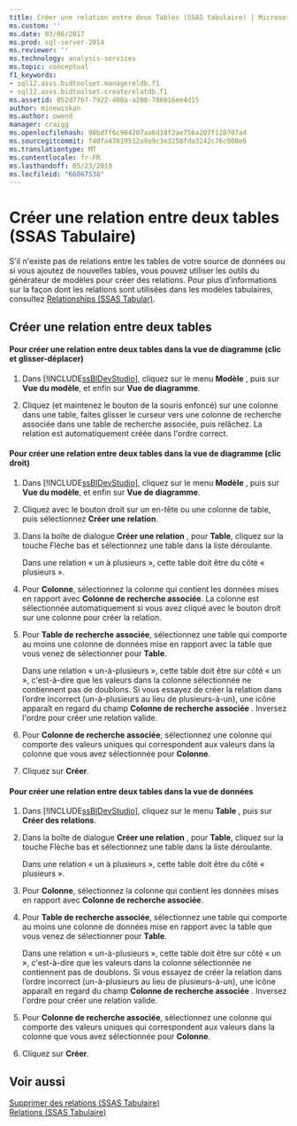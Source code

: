 ```yaml
---
title: Créer une relation entre deux Tables (SSAS tabulaire) | Microsoft Docs
ms.custom: ''
ms.date: 03/06/2017
ms.prod: sql-server-2014
ms.reviewer: ''
ms.technology: analysis-services
ms.topic: conceptual
f1_keywords:
- sql12.asvs.bidtoolset.managereldb.f1
- sql12.asvs.bidtoolset.createrelatdb.f1
ms.assetid: 052d77b7-7922-408a-a200-786016ee4d15
author: minewiskan
ms.author: owend
manager: craigg
ms.openlocfilehash: 98bd7f6c904207aa6d38f2ae756a207f128707a4
ms.sourcegitcommit: f40fa47619512a9a9c3e3258fda3242c76c008e6
ms.translationtype: MT
ms.contentlocale: fr-FR
ms.lasthandoff: 05/23/2019
ms.locfileid: "66067538"
---
```

# <a name="create-a-relationship-between-two-tables-ssas-tabular"></a>Créer une relation entre deux tables (SSAS Tabulaire)
  S'il n'existe pas de relations entre les tables de votre source de données ou si vous ajoutez de nouvelles tables, vous pouvez utiliser les outils du générateur de modèles pour créer des relations. Pour plus d’informations sur la façon dont les relations sont utilisées dans les modèles tabulaires, consultez [Relationships &#40;SSAS Tabular&#41;](relationships-ssas-tabular.md).  
  
## <a name="create-a-relationship-between-two-tables"></a>Créer une relation entre deux tables  
  
#### <a name="to-create-a-relationship-between-two-tables-in-diagram-view-click-and-drag"></a>Pour créer une relation entre deux tables dans la vue de diagramme (clic et glisser-déplacer)  
  
1.  Dans [!INCLUDE[ssBIDevStudio](../../includes/ssbidevstudio-md.md)], cliquez sur le menu **Modèle** , puis sur **Vue du modèle**, et enfin sur **Vue de diagramme**.  
  
2.  Cliquez (et maintenez le bouton de la souris enfoncé) sur une colonne dans une table, faites glisser le curseur vers une colonne de recherche associée dans une table de recherche associée, puis relâchez. La relation est automatiquement créée dans l'ordre correct.  
  
#### <a name="to-create-a-relationship-between-two-tables-in-diagram-view-right-click"></a>Pour créer une relation entre deux tables dans la vue de diagramme (clic droit)  
  
1.  Dans [!INCLUDE[ssBIDevStudio](../../includes/ssbidevstudio-md.md)], cliquez sur le menu **Modèle** , puis sur **Vue du modèle**, et enfin sur **Vue de diagramme**.  
  
2.  Cliquez avec le bouton droit sur un en-tête ou une colonne de table, puis sélectionnez **Créer une relation**.  
  
3.  Dans la boîte de dialogue **Créer une relation** , pour **Table**, cliquez sur la touche Flèche bas et sélectionnez une table dans la liste déroulante.  
  
     Dans une relation « un à plusieurs », cette table doit être du côté « plusieurs ».  
  
4.  Pour **Colonne**, sélectionnez la colonne qui contient les données mises en rapport avec **Colonne de recherche associée**. La colonne est sélectionnée automatiquement si vous avez cliqué avec le bouton droit sur une colonne pour créer la relation.  
  
5.  Pour **Table de recherche associée**, sélectionnez une table qui comporte au moins une colonne de données mise en rapport avec la table que vous venez de sélectionner pour **Table**.  
  
     Dans une relation « un-à-plusieurs », cette table doit être sur côté « un », c'est-à-dire que les valeurs dans la colonne sélectionnée ne contiennent pas de doublons. Si vous essayez de créer la relation dans l’ordre incorrect (un-à-plusieurs au lieu de plusieurs-à-un), une icône apparaît en regard du champ **Colonne de recherche associée** . Inversez l'ordre pour créer une relation valide.  
  
6.  Pour **Colonne de recherche associée**, sélectionnez une colonne qui comporte des valeurs uniques qui correspondent aux valeurs dans la colonne que vous avez sélectionnée pour **Colonne**.  
  
7.  Cliquez sur **Créer**.  
  
#### <a name="to-create-a-relationship-between-two-tables-in-data-view"></a>Pour créer une relation entre deux tables dans la vue de données  
  
1.  Dans [!INCLUDE[ssBIDevStudio](../../includes/ssbidevstudio-md.md)], cliquez sur le menu **Table** , puis sur **Créer des relations**.  
  
2.  Dans la boîte de dialogue **Créer une relation** , pour **Table**, cliquez sur la touche Flèche bas et sélectionnez une table dans la liste déroulante.  
  
     Dans une relation « un à plusieurs », cette table doit être du côté « plusieurs ».  
  
3.  Pour **Colonne**, sélectionnez la colonne qui contient les données mises en rapport avec **Colonne de recherche associée**.  
  
4.  Pour **Table de recherche associée**, sélectionnez une table qui comporte au moins une colonne de données mise en rapport avec la table que vous venez de sélectionner pour **Table**.  
  
     Dans une relation « un-à-plusieurs », cette table doit être sur côté « un », c'est-à-dire que les valeurs dans la colonne sélectionnée ne contiennent pas de doublons. Si vous essayez de créer la relation dans l’ordre incorrect (un-à-plusieurs au lieu de plusieurs-à-un), une icône apparaît en regard du champ **Colonne de recherche associée** . Inversez l'ordre pour créer une relation valide.  
  
5.  Pour **Colonne de recherche associée**, sélectionnez une colonne qui comporte des valeurs uniques qui correspondent aux valeurs dans la colonne que vous avez sélectionnée pour **Colonne**.  
  
6.  Cliquez sur **Créer**.  
  
## <a name="see-also"></a>Voir aussi  
 [Supprimer des relations &#40;SSAS Tabulaire&#41;](delete-relationships-ssas-tabular.md)   
 [Relations &#40;SSAS Tabulaire&#41;](relationships-ssas-tabular.md)  
  
  
